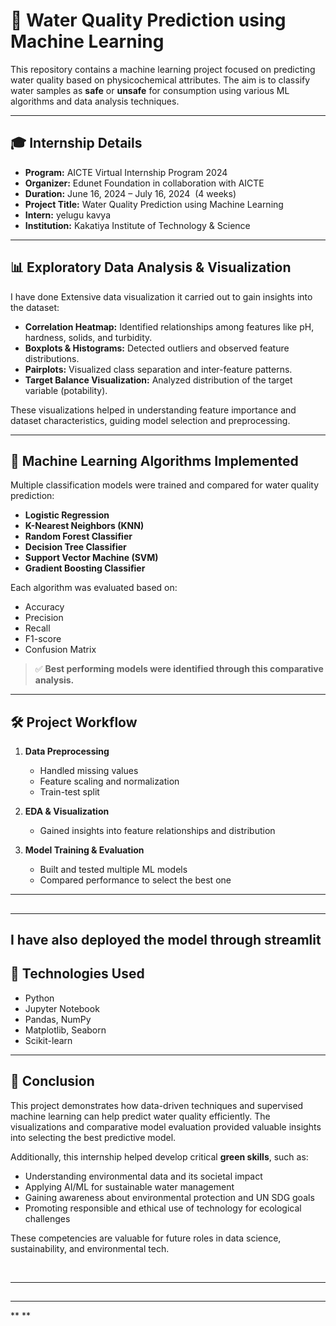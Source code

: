 # 🧪 Water Quality Prediction using Machine Learning

This repository contains a machine learning project focused on predicting water quality based on physicochemical attributes. The aim is to classify water samples as **safe** or **unsafe** for consumption using various ML algorithms and data analysis techniques.

---

## 🎓 Internship Details

- **Program:** AICTE Virtual Internship Program 2024
- **Organizer:** Edunet Foundation in collaboration with AICTE
- **Duration:** June 16, 2024 – July 16, 2024  (4 weeks)
- **Project Title:** Water Quality Prediction using Machine Learning
- **Intern:** yelugu kavya
- **Institution:** Kakatiya Institute of Technology & Science 

---

## 📊 Exploratory Data Analysis & Visualization

I have done Extensive data visualization it carried out to gain insights into the dataset:

- **Correlation Heatmap:** Identified relationships among features like pH, hardness, solids, and turbidity.
- **Boxplots & Histograms:** Detected outliers and observed feature distributions.
- **Pairplots:** Visualized class separation and inter-feature patterns.
- **Target Balance Visualization:** Analyzed distribution of the target variable (potability).

These visualizations helped in understanding feature importance and dataset characteristics, guiding model selection and preprocessing.

---

## 🧠 Machine Learning Algorithms Implemented

Multiple classification models were trained and compared for water quality prediction:

- **Logistic Regression**
- **K-Nearest Neighbors (KNN)**
- **Random Forest Classifier**
- **Decision Tree Classifier**
- **Support Vector Machine (SVM)**
- **Gradient Boosting Classifier**

Each algorithm was evaluated based on:

- Accuracy
- Precision
- Recall
- F1-score
- Confusion Matrix

> ✅ **Best performing models were identified through this comparative analysis.**

---

## 🛠️ Project Workflow

1. **Data Preprocessing**

   - Handled missing values
   - Feature scaling and normalization
   - Train-test split

2. **EDA & Visualization**

   - Gained insights into feature relationships and distribution

3. **Model Training & Evaluation**

   - Built and tested multiple ML models
   - Compared performance to select the best one

---

## &#x20;

---
## I have also deployed the model through streamlit 


## 🔧 Technologies Used

- Python
- Jupyter Notebook
- Pandas, NumPy
- Matplotlib, Seaborn
- Scikit-learn

---

## 📌 Conclusion

This project demonstrates how data-driven techniques and supervised machine learning can help predict water quality efficiently. The visualizations and comparative model evaluation provided valuable insights into selecting the best predictive model.

Additionally, this internship helped develop critical **green skills**, such as:

- Understanding environmental data and its societal impact
- Applying AI/ML for sustainable water management
- Gaining awareness about environmental protection and UN SDG goals
- Promoting responsible and ethical use of technology for ecological challenges

These competencies are valuable for future roles in data science, sustainability, and environmental tech.

 

---

## &#x20;

---

** **

